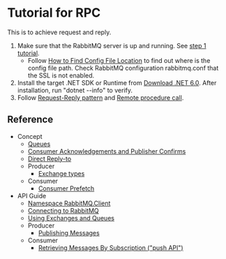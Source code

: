 # Tutorial for RPC

This is to achieve request and reply.

1. Make sure that the RabbitMQ server is up and running. See [step 1 tutorial](../step1-install-server/README.md).
   - Follow [How to Find Config File Location](https://www.rabbitmq.com/configure.html#verify-configuration-config-file-location) to find out where is the config file path. Check RabbitMQ configuration rabbitmq.conf that the SSL is not enabled.
2. Install the target .NET SDK or Runtime from [Download .NET 6.0](https://dotnet.microsoft.com/en-us/download/dotnet/6.0). After installation, run "dotnet --info" to verify.
3. Follow [Request-Reply pattern](https://www.enterpriseintegrationpatterns.com/patterns/messaging/RequestReply.html) and [Remote procedure call](https://www.rabbitmq.com/tutorials/tutorial-six-dotnet.html).

## Reference

- Concept
  - [Queues](https://www.rabbitmq.com/queues.html)
  - [Consumer Acknowledgements and Publisher Confirms](https://www.rabbitmq.com/confirms.html)
  - [Direct Reply-to](https://www.rabbitmq.com/direct-reply-to.html)
  - Producer
    - [Exchange types](https://www.rabbitmq.com/tutorials/amqp-concepts.html#exchanges)
  - Consumer
    - [Consumer Prefetch](https://www.rabbitmq.com/consumer-prefetch.html)
- API Guide
  - [Namespace RabbitMQ.Client](https://rabbitmq.github.io/rabbitmq-dotnet-client/api/RabbitMQ.Client.html)
  - [Connecting to RabbitMQ](https://www.rabbitmq.com/dotnet-api-guide.html#connecting)
  - [Using Exchanges and Queues](https://www.rabbitmq.com/dotnet-api-guide.html#exchanges-and-queues)
  - Producer
    - [Publishing Messages](https://www.rabbitmq.com/dotnet-api-guide.html#publishing)
  - Consumer
    - [Retrieving Messages By Subscription ("push API")](https://www.rabbitmq.com/dotnet-api-guide.html#consuming)
